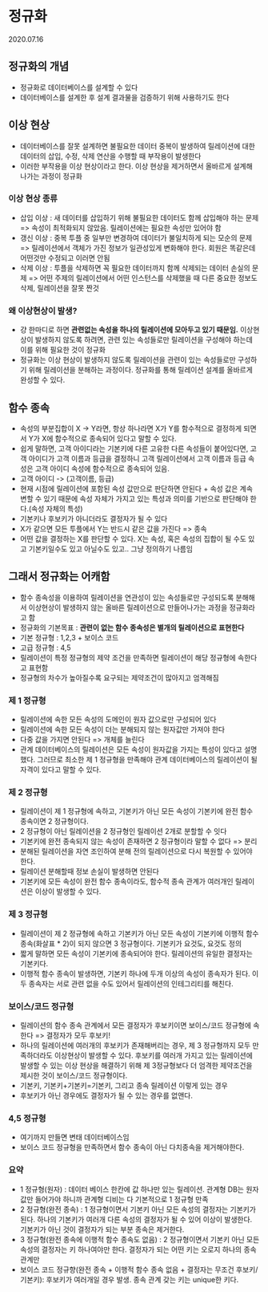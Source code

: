 # 정규화

2020.07.16

## 정규화의 개념

- 정규화로 데이터베이스를 설계할 수 있다
- 데이터베이스를 설계한 후 설계 결과물을 검증하기 위해 사용하기도 한다

## 이상 현상

- 데이터베이스를 잘못 설계하면 불필요한 데이터 중복이 발생하여 릴레이션에 대한 데이터의 삽입, 수정, 삭제 연산을 수행할 때 부작용이 발생한다
- 이러한 부작용을 이상 현상이라고 한다. 이상 현상을 제거하면서 올바르게 설계해 나가는 과정이 정규화

### 이상 현상 종류

- 삽입 이상 : 새 데이터를 삽입하기 위해 불필요한 데이터도 함께 삽입해야 하는 문제 => 속성이 최적화되지 않았음. 릴레이션에는 필요한 속성만 있어야 함
- 갱신 이상 : 중복 투플 중 일부만 변경하여 데이터가 불일치하게 되는 모순의 문제 => 릴레이션에서 객체가 가진 정보가 일관성있게 변화해야 한다. 회원은 똑같은데 어떤것만 수정되고 이러면 안됨
- 삭제 이상 : 투플을 삭제하면 꼭 필요한 데이터까지 함께 삭제되는 데이터 손실의 문제 => 어떤 주제의 릴레이션에서 어떤 인스턴스를 삭제했을 때 다른 중요한 정보도 삭제, 릴레이션을 잘못 짠것

### 왜 이상현상이 발생?

- 걍 한마디로 하면 **관련없는 속성을 하나의 릴레이션에 모아두고 있기 때문임.** 이상현상이 발생하지 않도록 하려면, 관련 있는 속성들로만 릴레이션을 구성해야 하는데 이를 위해 필요한 것이 정규화
- 정규화는 이상 현상이 발생하지 않도록 릴레이션을 관련이 있는 속성들로만 구성하기 위해 릴레이션을 분해하는 과정이다. 정규화를 통해 릴레이션 설계를 올바르게 완성할 수 있다.

## 함수 종속

- 속성의 부분집합이 X -> Y라면, 항상 하나라면 X가 Y를 함수적으로 결정하게 되면서 Y가 X에 함수적으로 종속되어 있다고 말할 수 있다. 
- 쉽게 말하면, 고객 아이디라는 기본키에 다른 고유한 다른 속성들이 붙어있다면, 고객 아이디가 고객 이름과 등급을 결정하니 고객 릴레이션에서 고객 이름과 등급 속성은 고객 아이디 속성에 함수적으로 종속되어 있음.
- 고객 아이디 -> (고객이름, 등급)
- 현재 시점에 릴레이션에 포함된 속성 값만으로 판단하면 안된다 + 속성 값은 계속 변할 수 있기 때문에 속성 자체가 가지고 있는 특성과 의미를 기반으로 판단해야 한다.(속성 자체의 특성)
- 기본키나 후보키가 아니더라도 결정자가 될 수 있다
- X가 같으면 모든 투플에서 Y는 반드시 같은 값을 가진다 => 종속
- 어떤 값을 결정하는 X를 판단할 수 있다. X는 속성, 혹은 속성의 집합이 될 수도 있고 기본키일수도 있고 아닐수도 있고.. 그냥 정의하기 나름임

## 그래서 정규화는 어캐함

- 함수 종속성을 이용하여 릴레이션을 연관성이 있는 속성들로만 구성되도록 분해해서 이상현상이 발생하지 않는 올바른 릴레이션으로 만들어나가는 과정을 정규화라고 함
- 정규화의 기본목표 : **관련이 없는 함수 종속성은 별개의 릴레이션으로 표현한다**
- 기본 정규형 : 1,2,3 + 보이스 코드
- 고급 정규형 : 4,5
- 릴레이션이 특정 정규형의 제약 조건을 만족하면 릴레이션이 해당 정규형에 속한다고 표현함
- 정규형의 차수가 높아질수록 요구되는 제약조건이 많아지고 엄격해짐

### 제 1 정규형

- 릴레이션에 속한 모든 속성의 도메인이 원자 값으로만 구성되어 있다
- 릴레이션에 속한 모든 속성이 더는 분해되지 않는 원자값만 가져야 한다
- 다중 값을 가지면 안된다 => 개체를 늘린다
- 관계 데이터베이스의 릴레이션은 모든 속성이 원자값을 가지는 특성이 있다고 설명했다. 그러므로 최소한 제 1 정규형을 만족해야 관계 데이터베이스의 릴레이션이 될 자격이 있다고 말할 수 있다.

### 제 2 정규형

- 릴레이션이 제 1 정규형에 속하고, 기본키가 아닌 모든 속성이 기본키에 완전 함수 종속이면 2 정규형이다. 
- 2 정규형이 아닌 릴레이션을 2 정규형인 릴레이션 2개로 분할할 수 잇다
- 기본키에 완전 종속되지 않는 속성이 존재하면 2 정규형이라 말할 수 없다 => 분리
- 분해된 릴레이션을 자연 조인하여 분해 전의 릴레이션으로 다시 복원할 수 있어야 한다.
- 릴레이션 분해할때 정보 손실이 발생하면 안된다
- 기본키에 모든 속성이 완전 함수 종속이라도, 함수적 종속 관계가 여러개인 릴레이션은 이상이 발생할 수 있다.

### 제 3 정규형

- 릴레이션이 제 2 정규형에 속하고 기본키가 아닌 모든 속성이 기본키에 이행적 함수 종속(화살표 * 2)이 되지 않으면 3 정규형이다. 기본키가 요것도, 요것도 정의
- 짧게 말하면 모든 속성이 기본키에 종속되어야 한다. 릴레이션의 유일한 결정자는 기본키다. 
- 이행적 함수 종속이 발생하면, 기본키 하나에 두개 이상의 속성이 종속자가 된다. 이 두 종속자는 서로 관련 없을 수도 있어서 릴레이션의 인테그리티를 해친다.

### 보이스/코드 정규형

- 릴레이션의 함수 종속 관계에서 모든 결정자가 후보키이면 보이스/코드 정규형에 속한다 => 결정자가 모두 후보키!
- 하나의 릴레이션에 여러개의 후보키가 존재해버리는 경우, 제 3 정규형까지 모두 만족하더라도 이상현상이 발생할 수 있다. 후보키를 여러개 가지고 있는 릴레이션에 발생할 수 있는 이상 현상을 해결하기 위해 제 3정규형보다 더 엄격한 제약조건을 제시한 것이 보이스/코드 정규형이다. 
- 기본키, 기본키+기본키=기본키, 그리고 종속 릴레이션 이렇게 있는 경우
- 후보키가 아닌 경우에도 결정자가 될 수 있는 경우를 없앤다.

### 4,5 정규형

- 여기까지 만들면 변태 데이터베이스임
- 보이스 코드 정규형을 만족하면서 함수 종속이 아닌 다치종속을 제거해야한다.

### 요약

- 1 정규형(원자) : 데이터 베이스 한칸에 값 하나만 있는 릴레이션. 관계형 DB는 원자값만 들어가야 하니까 관계형 디비는 다 기본적으로 1 정규형 만족
- 2 정규형(완전 종속) : 1 정규형이면서 기본키 아닌 모든 속성의 결정자는 기본키가 된다. 하나의 기본키가 여러개 다른 속성의 결정자가 될 수 있어 이상이 발생한다. 기본키가 아닌 것이 결정자가 되는 부분 종속은 제거한다.
- 3 정규형(완전 종속에 이행적 함수 종속도 없음) : 2 정규형이면서 기본키 아닌 모든 속성의 결정자는 키 하나여야만 한다. 결정자가 되는 어떤 키는 오로지 하나의 종속 관계만
- 보이스 코드 정규향(완전 종속 + 이행적 함수 종속 없음 + 결정자는 무조건 후보키/기본키): 후보키가 여러개일 경우 발생. 종속 관계 갖는 키는 unique한 키다.